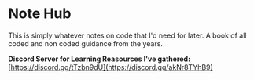 # Note Hub
This is simply whatever notes on code that I'd need for later. A book of all coded and non coded guidance from the years. 

**Discord Server for Learning Reasources I've gathered:** [https://discord.gg/tTzbn9dU](https://discord.gg/akNr8TYhB9)

